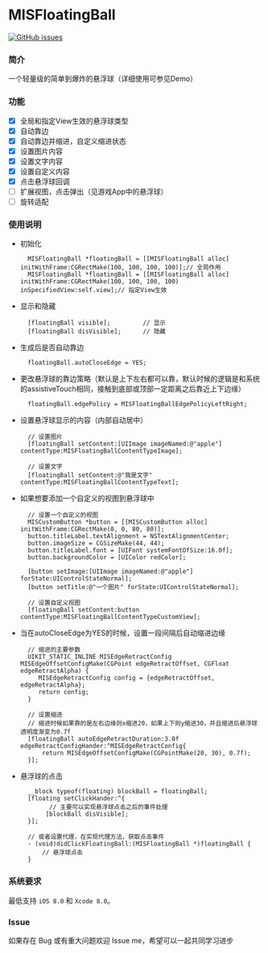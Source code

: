 MISFloatingBall
===============

[![GitHub issues](https://img.shields.io/badge/platform-iOS%20-red.svg)](https://github.com/pairmu/MISFloatingBall/platform)

### 简介
一个轻量级的简单到爆炸的悬浮球（详细使用可参见Demo）

### 功能
- [x] 全局和指定View生效的悬浮球类型
- [x] 自动靠边
- [x] 自动靠边并缩进，自定义缩进状态
- [x] 设置图片内容
- [x] 设置文字内容
- [x] 设置自定义内容
- [x] 点击悬浮球回调
- [ ] 扩展视图，点击弹出（见游戏App中的悬浮球）
- [ ] 旋转适配

### 使用说明
* 初始化
		
		MISFloatingBall *floatingBall = [[MISFloatingBall alloc] initWithFrame:CGRectMake(100, 100, 100, 100)];// 全局作用
		MISFloatingBall *floatingBall = [[MISFloatingBall alloc] initWithFrame:CGRectMake(100, 100, 100, 100) inSpecifiedView:self.view];// 指定View生效
			
* 显示和隐藏
	
		[floatingBall visible];			// 显示
		[floatingBall disVisible];		// 隐藏
			
* 生成后是否自动靠边

		floatingBall.autoCloseEdge = YES;
		
* 更改悬浮球的靠边策略（默认是上下左右都可以靠，默认时候的逻辑是和系统的assistiveTouch相同，接触到底部或顶部一定距离之后靠近上下边缘）

		floatingBall.edgePolicy = MISFloatingBallEdgePolicyLeftRight;
		
* 设置悬浮球显示的内容（内部自动居中）

		// 设置图片 
		[floatingBall setContent:[UIImage imageNamed:@"apple"] contentType:MISFloatingBallContentTypeImage];
		
		// 设置文字
		[floatingBall setContent:@"我是文字" contentType:MISFloatingBallContentTypeText];
		
* 如果想要添加一个自定义的视图到悬浮球中

		// 设置一个自定义的视图
		MISCustomButton *button = [[MISCustomButton alloc] initWithFrame:CGRectMake(0, 0, 80, 80)];
		button.titleLabel.textAlignment = NSTextAlignmentCenter;
		button.imageSize = CGSizeMake(44, 44);
		button.titleLabel.font = [UIFont systemFontOfSize:16.0f];
		button.backgroundColor = [UIColor redColor];

		[button setImage:[UIImage imageNamed:@"apple"] forState:UIControlStateNormal];
		[button setTitle:@"一个图片" forState:UIControlStateNormal];

		// 设置自定义视图
		[floatingBall setContent:button contentType:MISFloatingBallContentTypeCustomView];
		
* 当在autoCloseEdge为YES的时候，设置一段间隔后自动缩进边缘

		// 缩进的主要参数
		UIKIT_STATIC_INLINE MISEdgeRetractConfig MISEdgeOffsetConfigMake(CGPoint edgeRetractOffset, CGFloat edgeRetractAlpha) {
 		   MISEdgeRetractConfig config = {edgeRetractOffset, edgeRetractAlpha};
    	   return config;
		}
		
		// 设置缩进
		// 缩进时候如果靠的是左右边缘则x缩进20，如果上下则y缩进30，并且缩进后悬浮球透明度渐变为0.7f
		[floatingBall autoEdgeRetractDuration:3.0f edgeRetractConfigHander:^MISEdgeRetractConfig{
			return MISEdgeOffsetConfigMake(CGPointMake(20, 30), 0.7f);
		}];
		
* 悬浮球的点击

		__block typeof(floating) blockBall = floatingBall;
	    [floating setClickHander:^{
			  // 主要可以实现悬浮球点击之后的事件处理
   		     [blockBall disVisible];
	    }];
	    
	    // 或者设置代理，在实现代理方法，获取点击事件
	    - (void)didClickFloatingBall:(MISFloatingBall *)floatingBall {
	    	// 悬浮球点击
	    }
	    
### 系统要求
最低支持 `iOS 8.0` 和 `Xcode 8.0`。

### Issue
如果存在 Bug 或有重大问题欢迎 Issue me，希望可以一起共同学习进步  
	    
	
			


